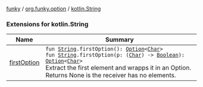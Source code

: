 [funky](../../index.md) / [org.funky.option](../index.md) / [kotlin.String](.)

### Extensions for kotlin.String

| Name | Summary |
|---|---|
| [firstOption](first-option.md) | `fun `[`String`](https://kotlinlang.org/api/latest/jvm/stdlib/kotlin/-string/index.html)`.firstOption(): `[`Option`](../-option/index.md)`<`[`Char`](https://kotlinlang.org/api/latest/jvm/stdlib/kotlin/-char/index.html)`>`<br>`fun `[`String`](https://kotlinlang.org/api/latest/jvm/stdlib/kotlin/-string/index.html)`.firstOption(p: (`[`Char`](https://kotlinlang.org/api/latest/jvm/stdlib/kotlin/-char/index.html)`) -> `[`Boolean`](https://kotlinlang.org/api/latest/jvm/stdlib/kotlin/-boolean/index.html)`): `[`Option`](../-option/index.md)`<`[`Char`](https://kotlinlang.org/api/latest/jvm/stdlib/kotlin/-char/index.html)`>`<br>Extract the first element and wrapps it in an Option. Returns None is the receiver has no elements. |
